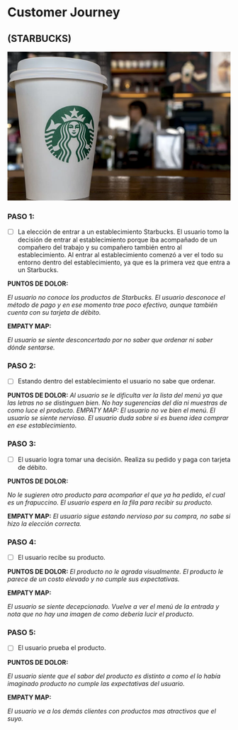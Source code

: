 # Customer Journey
## (STARBUCKS)
![starbucks](imagenes/starbucks.png)


 ### **PASO 1:** 
- [ ]   La elección de entrar a un establecimiento Starbucks.
El usuario tomo la decisión de entrar al establecimiento porque iba acompañado de un compañero del trabajo  y su compañero también entro al establecimiento.
Al entrar al establecimiento comenzó a ver el todo su entorno dentro del establecimiento, ya que es la primera vez que entra a un Starbucks.

**PUNTOS DE DOLOR:**

*El usuario no conoce los productos de  Starbucks.
El usuario desconoce el método de pago y en ese momento trae poco efectivo, aunque también cuenta con su tarjeta de débito.*

**EMPATY MAP:**

*El usuario se siente desconcertado por no saber que ordenar ni saber dónde sentarse.*

### **PASO 2:**

- [ ]  Estando dentro del establecimiento el usuario no sabe que ordenar.

**PUNTOS DE DOLOR:**
*Al  usuario se le dificulta ver la lista del menú  ya que las letras no se distinguen bien.
No hay sugerencias del día  ni muestras de como luce el producto.
EMPATY MAP:
El usuario no ve bien el menú.
El usuario  se siente nervioso.
El usuario duda sobre si es buena idea comprar en ese establecimiento.*

### **PASO 3:**

- [ ]  El usuario logra tomar una decisión. Realiza su pedido y paga con tarjeta de débito.

**PUNTOS DE DOLOR:**

*No le sugieren otro producto para acompañar el que ya ha pedido, el cual es un frapuccino.
El usuario espera en la fila para recibir su producto.*

**EMPATY MAP:**
*El usuario sigue estando nervioso por su compra, no sabe si hizo la elección correcta.*

### **PASO 4:**

- [ ]  El usuario recibe su producto.

**PUNTOS DE DOLOR:**
*El producto no le agrada visualmente.
El producto le parece de un costo elevado  y no cumple sus expectativas.*

**EMPATY MAP:**

*El usuario se siente decepcionado.
Vuelve a ver el menú de la entrada y nota que no hay una imagen de 
como debería lucir el producto.*


### **PASO 5:**
- [ ] El usuario prueba el producto.

**PUNTOS DE DOLOR:**

*El  usuario siente que el sabor del  producto es distinto a como el lo había imaginado producto no cumple las expectativas del usuario.*

**EMPATY MAP:**

*El usuario ve a los demás clientes con productos mas atractivos que el suyo.*

